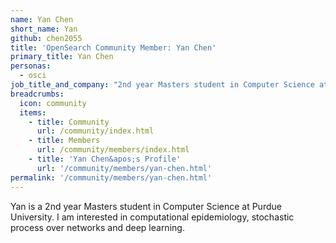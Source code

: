 ```yaml
---
name: Yan Chen
short_name: Yan
github: chen2055
title: 'OpenSearch Community Member: Yan Chen'
primary_title: Yan Chen
personas:
  - osci
job_title_and_company: "2nd year Masters student in Computer Science at Purdue University"
breadcrumbs:
  icon: community
  items:
    - title: Community
      url: /community/index.html
    - title: Members
      url: /community/members/index.html
    - title: 'Yan Chen&apos;s Profile'
      url: '/community/members/yan-chen.html'
permalink: '/community/members/yan-chen.html'
---
```


Yan is a 2nd year Masters student in Computer Science at Purdue University. I am interested in computational epidemiology, stochastic process over networks and deep learning.
